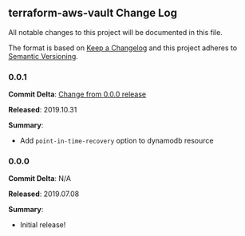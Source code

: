 ## terraform-aws-vault Change Log

All notable changes to this project will be documented in this file.

The format is based on [Keep a Changelog](http://keepachangelog.com/) and this project adheres to [Semantic Versioning](http://semver.org/).

### 0.0.1

**Commit Delta**: [Change from 0.0.0 release](https://github.com/plus3it/terraform-aws-vault/compare/0.0.0...0.0.1)

**Released**: 2019.10.31

**Summary**:

*   Add `point-in-time-recovery` option to dynamodb resource

### 0.0.0

**Commit Delta**: N/A

**Released**: 2019.07.08

**Summary**:

*   Initial release!
